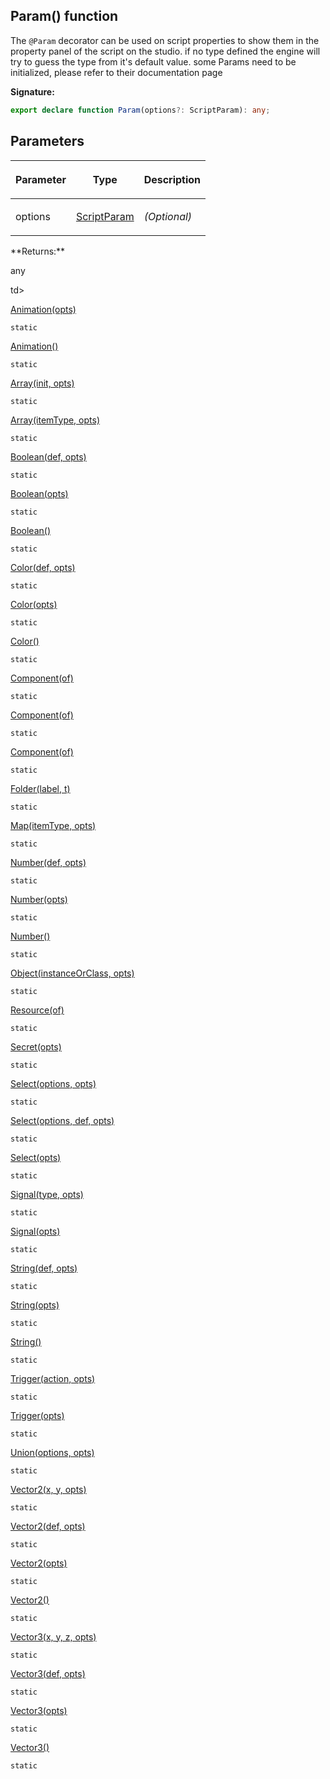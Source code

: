 
## Param() function

The `@Param` decorator can be used on script properties to show them in the property panel of the script on the studio. if no type defined the engine will try to guess the type from it's default value. some Params need to be initialized, please refer to their documentation page

**Signature:**

```typescript
export declare function Param(options?: ScriptParam): any;
```

## Parameters

<table><thead><tr><th>

Parameter


</th><th>

Type


</th><th>

Description


</th></tr></thead>
<tbody><tr><td>

options


</td><td>

[ScriptParam](/reference/scriptparam.md)


</td><td>

_(Optional)_


</td></tr>
</tbody></table>
**Returns:**

any

td>


</td></tr>
<tr><td>

[Animation(opts)](/reference/_param/animation_1.md)


</td><td>

`static`


</td><td>


</td></tr>
<tr><td>

[Animation()](/reference/_param/animation_2.md)


</td><td>

`static`


</td><td>


</td></tr>
<tr><td>

[Array(init, opts)](/reference/_param/array.md)


</td><td>

`static`


</td><td>


</td></tr>
<tr><td>

[Array(itemType, opts)](/reference/_param/array_1.md)


</td><td>

`static`


</td><td>


</td></tr>
<tr><td>

[Boolean(def, opts)](/reference/_param/boolean.md)


</td><td>

`static`


</td><td>


</td></tr>
<tr><td>

[Boolean(opts)](/reference/_param/boolean_1.md)


</td><td>

`static`


</td><td>


</td></tr>
<tr><td>

[Boolean()](/reference/_param/boolean_2.md)


</td><td>

`static`


</td><td>


</td></tr>
<tr><td>

[Color(def, opts)](/reference/_param/color.md)


</td><td>

`static`


</td><td>


</td></tr>
<tr><td>

[Color(opts)](/reference/_param/color_1.md)


</td><td>

`static`


</td><td>


</td></tr>
<tr><td>

[Color()](/reference/_param/color_2.md)


</td><td>

`static`


</td><td>


</td></tr>
<tr><td>

[Component(of)](/reference/_param/component.md)


</td><td>

`static`


</td><td>


</td></tr>
<tr><td>

[Component(of)](/reference/_param/component_1.md)


</td><td>

`static`


</td><td>


</td></tr>
<tr><td>

[Component(of)](/reference/_param/component_2.md)


</td><td>

`static`


</td><td>


</td></tr>
<tr><td>

[Folder(label, t)](/reference/_param/folder.md)


</td><td>

`static`


</td><td>


</td></tr>
<tr><td>

[Map(itemType, opts)](/reference/_param/map.md)


</td><td>

`static`


</td><td>


</td></tr>
<tr><td>

[Number(def, opts)](/reference/_param/number.md)


</td><td>

`static`


</td><td>


</td></tr>
<tr><td>

[Number(opts)](/reference/_param/number_1.md)


</td><td>

`static`


</td><td>


</td></tr>
<tr><td>

[Number()](/reference/_param/number_2.md)


</td><td>

`static`


</td><td>


</td></tr>
<tr><td>

[Object(instanceOrClass, opts)](/reference/_param/object.md)


</td><td>

`static`


</td><td>


</td></tr>
<tr><td>

[Resource(of)](/reference/_param/resource.md)


</td><td>

`static`


</td><td>


</td></tr>
<tr><td>

[Secret(opts)](/reference/_param/secret.md)


</td><td>

`static`


</td><td>


</td></tr>
<tr><td>

[Select(options, opts)](/reference/_param/select.md)


</td><td>

`static`


</td><td>


</td></tr>
<tr><td>

[Select(options, def, opts)](/reference/_param/select_1.md)


</td><td>

`static`


</td><td>


</td></tr>
<tr><td>

[Select(opts)](/reference/_param/select_2.md)


</td><td>

`static`


</td><td>


</td></tr>
<tr><td>

[Signal(type, opts)](/reference/_param/signal.md)


</td><td>

`static`


</td><td>


</td></tr>
<tr><td>

[Signal(opts)](/reference/_param/signal_1.md)


</td><td>

`static`


</td><td>


</td></tr>
<tr><td>

[String(def, opts)](/reference/_param/string.md)


</td><td>

`static`


</td><td>


</td></tr>
<tr><td>

[String(opts)](/reference/_param/string_1.md)


</td><td>

`static`


</td><td>


</td></tr>
<tr><td>

[String()](/reference/_param/string_2.md)


</td><td>

`static`


</td><td>


</td></tr>
<tr><td>

[Trigger(action, opts)](/reference/_param/trigger.md)


</td><td>

`static`


</td><td>


</td></tr>
<tr><td>

[Trigger(opts)](/reference/_param/trigger_1.md)


</td><td>

`static`


</td><td>


</td></tr>
<tr><td>

[Union(options, opts)](/reference/_param/union.md)


</td><td>

`static`


</td><td>


</td></tr>
<tr><td>

[Vector2(x, y, opts)](/reference/_param/vector2.md)


</td><td>

`static`


</td><td>


</td></tr>
<tr><td>

[Vector2(def, opts)](/reference/_param/vector2_1.md)


</td><td>

`static`


</td><td>


</td></tr>
<tr><td>

[Vector2(opts)](/reference/_param/vector2_2.md)


</td><td>

`static`


</td><td>


</td></tr>
<tr><td>

[Vector2()](/reference/_param/vector2_3.md)


</td><td>

`static`


</td><td>


</td></tr>
<tr><td>

[Vector3(x, y, z, opts)](/reference/_param/vector3.md)


</td><td>

`static`


</td><td>


</td></tr>
<tr><td>

[Vector3(def, opts)](/reference/_param/vector3_1.md)


</td><td>

`static`


</td><td>


</td></tr>
<tr><td>

[Vector3(opts)](/reference/_param/vector3_2.md)


</td><td>

`static`


</td><td>


</td></tr>
<tr><td>

[Vector3()](/reference/_param/vector3_3.md)


</td><td>

`static`


</td><td>


</td></tr>
</tbody></table>
